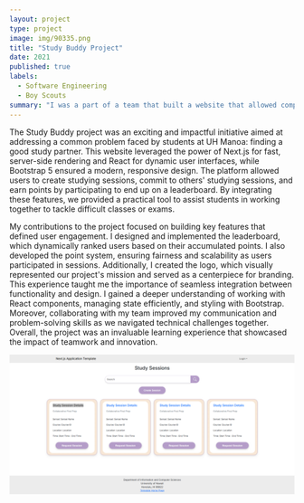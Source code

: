 ```yaml
---
layout: project
type: project
image: img/90335.png
title: "Study Buddy Project"
date: 2021
published: true
labels:
  - Software Engineering
  - Boy Scouts
summary: "I was a part of a team that built a website that allowed computer science students to orgonize studying sessions."
---
```

  The Study Buddy project was an exciting and impactful initiative aimed at addressing a common problem faced by students at UH Manoa: finding a good study partner. This website leveraged the power of Next.js for fast, server-side rendering and React for dynamic user interfaces, while Bootstrap 5 ensured a modern, responsive design. The platform allowed users to create studying sessions, commit to others' studying sessions, and earn points by participating to end up on a leaderboard. By integrating these features, we provided a practical tool to assist students in working together to tackle difficult classes or exams.

  My contributions to the project focused on building key features that defined user engagement. I designed and implemented the leaderboard, which dynamically ranked users based on their accumulated points. I also developed the point system, ensuring fairness and scalability as users participated in sessions. Additionally, I created the logo, which visually represented our project's mission and served as a centerpiece for branding. This experience taught me the importance of seamless integration between functionality and design. I gained a deeper understanding of working with React components, managing state efficiently, and styling with Bootstrap. Moreover, collaborating with my team improved my communication and problem-solving skills as we navigated technical challenges together. Overall, the project was an invaluable learning experience that showcased the impact of teamwork and innovation.

<div class="text-center p-4">
  <img width="700px" src="../img/SessionsPage.png" class="img-thumbnail" >
</div>
